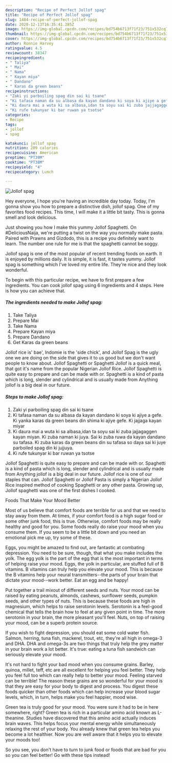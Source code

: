 ```yaml
---
description: "Recipe of Perfect Jollof spag"
title: "Recipe of Perfect Jollof spag"
slug: 1484-recipe-of-perfect-jollof-spag
date: 2020-12-13T16:35:41.285Z
image: https://img-global.cpcdn.com/recipes/bd754b6713f71f23/751x532cq70/jollof-spag-recipe-main-photo.jpg
thumbnail: https://img-global.cpcdn.com/recipes/bd754b6713f71f23/751x532cq70/jollof-spag-recipe-main-photo.jpg
cover: https://img-global.cpcdn.com/recipes/bd754b6713f71f23/751x532cq70/jollof-spag-recipe-main-photo.jpg
author: Ronnie Harvey
ratingvalue: 4.5
reviewcount: 38347
recipeingredient:
- " Taliya"
- " Mai"
- " Nama"
- " Kayan miya"
- " Dandano"
- " Karas da green beans"
recipeinstructions:
- "Zaki yi parboiling spag din sai ki tsane"
- "Ki tafasa naman da su albasa da kayan dandano ki soya ki ajiye a gefe. Ki yanka karas da green beans din shima ki ajiye gefe. Ki jajjaga kayan miyar"
- "Ki daura mai a wuta ki sa albasa,idan ta soyu sai ki zuba jajjagaggen kayan miyan. Ki zuba naman ki juya. Sai ki zuba ruwa da kayan dandano su tafasa. Ki zuba karas da green beans din su tafasa so daya sai ki juye parboiled spag din ki jujjuya."
- "Ki rufe tukunyar ki bar ruwan ya tsotse"
categories:
- Recipe
tags:
- jollof
- spag

katakunci: jollof spag 
nutrition: 209 calories
recipecuisine: American
preptime: "PT39M"
cooktime: "PT38M"
recipeyield: "4"
recipecategory: Lunch

---
```



![Jollof spag](https://img-global.cpcdn.com/recipes/bd754b6713f71f23/751x532cq70/jollof-spag-recipe-main-photo.jpg)

Hey everyone, I hope you're having an incredible day today. Today, I'm gonna show you how to prepare a distinctive dish, jollof spag. One of my favorites food recipes. This time, I will make it a little bit tasty. This is gonna smell and look delicious.

Just showing you how I make this yummy Jollof Spaghetti. On #DeliciousNaija, we&#39;re putting a twist on the way you normally make pasta. Paired with Prawns and Gizdodo, this is a recipe you definitely want to learn. The number one rule for me is that the spaghetti cannot be soggy.

Jollof spag is one of the most popular of recent trending foods on earth. It is enjoyed by millions daily. It is simple, it is fast, it tastes yummy. Jollof spag is something which I've loved my entire life. They're nice and they look wonderful.


To begin with this particular recipe, we have to first prepare a few ingredients. You can cook jollof spag using 6 ingredients and 4 steps. Here is how you can achieve that.

<!--inarticleads1-->

##### The ingredients needed to make Jollof spag:

1. Take  Taliya
1. Prepare  Mai
1. Take  Nama
1. Prepare  Kayan miya
1. Prepare  Dandano
1. Get  Karas da green beans


Jollof rice is&#39; bae&#39;, Indomie is the &#39;side chick&#39;, and Jollof Spag is the ugly one we are doing on the side that gives it to us good but we don&#39;t want people to know about. Jollof Spaghetti or Spaghetti Jollof is a quick meal, that got it&#39;s name from the popular Nigerian Jollof Rice. Jollof Spaghetti is quite easy to prepare and can be made with or. Spaghetti is a kind of pasta which is long, slender and cylindrical and is usually made from Anything jollof is a big deal in our future. 

<!--inarticleads2-->

##### Steps to make Jollof spag:

1. Zaki yi parboiling spag din sai ki tsane
1. Ki tafasa naman da su albasa da kayan dandano ki soya ki ajiye a gefe. Ki yanka karas da green beans din shima ki ajiye gefe. Ki jajjaga kayan miyar
1. Ki daura mai a wuta ki sa albasa,idan ta soyu sai ki zuba jajjagaggen kayan miyan. Ki zuba naman ki juya. Sai ki zuba ruwa da kayan dandano su tafasa. Ki zuba karas da green beans din su tafasa so daya sai ki juye parboiled spag din ki jujjuya.
1. Ki rufe tukunyar ki bar ruwan ya tsotse


Jollof Spaghetti is quite easy to prepare and can be made with or. Spaghetti is a kind of pasta which is long, slender and cylindrical and is usually made from Anything jollof is a big deal in our future. Jollof rice is one of our staples that can. Jollof Spaghetti or Jollof Pasta is simply a Nigerian Jollof Rice inspired method of cooking Spaghetti or any other pasta. Growing up, Jollof spaghetti was one of the first dishes I cooked. 

Foods That Make Your Mood Better


Most of us believe that comfort foods are terrible for us and that we need to stay away from them. At times, if your comfort food is a high sugar food or some other junk food, this is true. Otherwise, comfort foods may be really healthy and good for you. Some foods really do raise your mood when you consume them. If you seem to be a little bit down and you need an emotional pick me up, try some of these.

Eggs, you might be amazed to find out, are fantastic at combating depression. You need to be sure, though, that what you make includes the yolk. The egg yolk is the part of the egg that is the most important in terms of helping raise your mood. Eggs, the yolk in particular, are stuffed full of B vitamins. B vitamins can truly help you elevate your mood. This is because the B vitamins help your neural transmitters--the parts of your brain that dictate your mood--work better. Eat an egg and be happy!

Put together a trail mixout of different seeds and nuts. Your mood can be raised by eating peanuts, almonds, cashews, sunflower seeds, pumpkin seeds, and other types of nuts. This is because these foods are high in magnesium, which helps to raise serotonin levels. Serotonin is a feel-good chemical that tells the brain how to feel at any given point in time. The more serotonin in your brain, the more pleasant you'll feel. Nuts, on top of raising your mood, can be a superb protein source.

If you wish to fight depression, you should eat some cold water fish. Salmon, herring, tuna fish, mackerel, trout, etc, they're all high in omega-3 and DHA. DHA and omega-3s are two things that truly help the grey matter in your brain work a lot better. It's true: eating a tuna fish sandwich can seriously elevate your mood. 

It's not hard to fight your bad mood when you consume grains. Barley, quinoa, millet, teff, etc are all excellent for helping you feel better. They help you feel full too which can really help to better your mood. Feeling starved can be terrible! The reason these grains are so wonderful for your mood is that they are easy for your body to digest and process. You digest these foods quicker than other foods which can help increase your blood sugar levels, which, in turn, helps make you feel happier, mood wise.

Green tea is truly good for your mood. You were sure it had to be in here somewhere, right? Green tea is rich in a particular amino acid known as L-theanine. Studies have discovered that this amino acid actually induces brain waves. This helps focus your mental energy while simultaneously relaxing the rest of your body. You already knew that green tea helps you become a lot healthier. Now you are well aware that it helps you to elevate your moods too!

So you see, you don't have to turn to junk food or foods that are bad for you so you can feel better! Go  with  these tips  instead!

